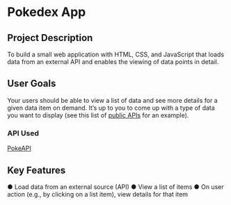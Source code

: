 # Pokedex App

## Project Description

To build a small web application with HTML, CSS, and JavaScript that loads
data from an external API and enables the viewing of data points in detail.

## User Goals

Your users should be able to view a list of data and see more details for a given data item on demand.
It’s up to you to come up with a type of data you want to display (see this list of [public APIs](https://github.com/toddmotto/public-apis) for an example).

### API Used

[PokeAPI](https://pokeapi.co/)

## Key Features

● Load data from an external source (API)
● View a list of items
● On user action (e.g., by clicking on a list item), view details for that item
